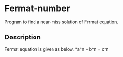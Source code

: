 # Fermat-number
Program to find a near-miss solution of Fermat equation.

## Description
Fermat equation is given as below.
    *a^n + b^n = c^n
